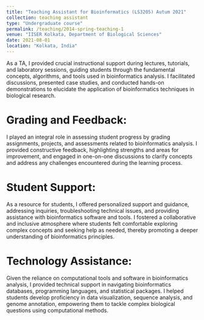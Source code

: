 ```yaml
---
title: "Teaching Assistant for Bioinformatics (LS3205) Autum 2021"
collection: teaching assistant
type: "Undergraduate course"
permalink: /teaching/2014-spring-teaching-1
venue: "IISER Kolkata, Department of Biological Sciences"
date: 2021-08-01
location: "Kolkata, India"
---
```


As a TA, I provided crucial instructional support during lectures, tutorials, and laboratory sessions, guiding students through the fundamental concepts, algorithms, and tools used in bioinformatics analysis. I facilitated discussions, presented case studies, and conducted hands-on demonstrations to elucidate the application of bioinformatics techniques in biological research.

Grading and Feedback:
======
I played an integral role in assessing student progress by grading assignments, projects, and assessments related to bioinformatics analysis. I provided constructive feedback, highlighting strengths and areas for improvement, and engaged in one-on-one discussions to clarify concepts and address any challenges encountered during the learning process.

Student Support:
======
As a resource for students, I offered personalized support and guidance, addressing inquiries, troubleshooting technical issues, and providing assistance with bioinformatics software and tools. I fostered a collaborative and inclusive atmosphere where students felt comfortable exploring complex concepts and seeking help as needed, thereby promoting a deeper understanding of bioinformatics principles.

Technology Assistance:
======
Given the reliance on computational tools and software in bioinformatics analysis, I provided technical support in navigating bioinformatics databases, programming languages, and statistical packages. I helped students develop proficiency in data visualization, sequence analysis, and genome annotation, empowering them to tackle complex biological questions using computational methods.